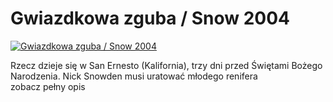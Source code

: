 Gwiazdkowa zguba / Snow 2004 
=============
[![Gwiazdkowa zguba / Snow 2004 ](http://vidos.pl/images/player.gif)](http://vidos.pl/gwiazdkowa-zguba-snow-2004)

 Rzecz dzieje się w San Ernesto (Kalifornia), trzy dni przed Świętami Bożego Narodzenia. Nick Snowden musi uratować młodego renifera zobacz pełny opis
